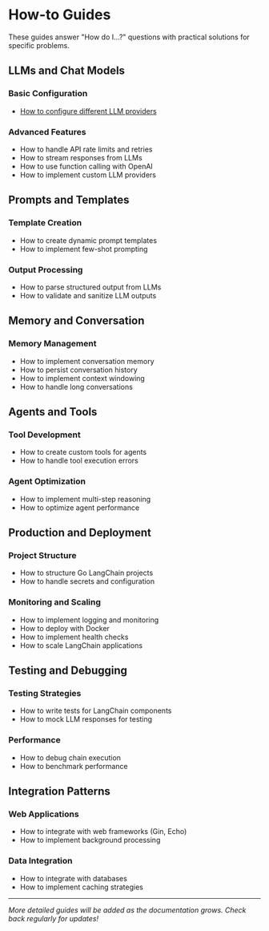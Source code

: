 # How-to Guides

These guides answer "How do I...?" questions with practical solutions for specific problems.

## LLMs and Chat Models

### Basic Configuration
- [How to configure different LLM providers](./configure-llm-providers)

### Advanced Features
- How to handle API rate limits and retries
- How to stream responses from LLMs  
- How to use function calling with OpenAI
- How to implement custom LLM providers

## Prompts and Templates

### Template Creation
- How to create dynamic prompt templates
- How to implement few-shot prompting

### Output Processing
- How to parse structured output from LLMs
- How to validate and sanitize LLM outputs

## Memory and Conversation

### Memory Management
- How to implement conversation memory
- How to persist conversation history
- How to implement context windowing
- How to handle long conversations

## Agents and Tools

### Tool Development
- How to create custom tools for agents
- How to handle tool execution errors

### Agent Optimization
- How to implement multi-step reasoning
- How to optimize agent performance

## Production and Deployment

### Project Structure
- How to structure Go LangChain projects
- How to handle secrets and configuration

### Monitoring and Scaling
- How to implement logging and monitoring
- How to deploy with Docker
- How to implement health checks
- How to scale LangChain applications

## Testing and Debugging

### Testing Strategies
- How to write tests for LangChain components
- How to mock LLM responses for testing

### Performance
- How to debug chain execution
- How to benchmark performance

## Integration Patterns

### Web Applications
- How to integrate with web frameworks (Gin, Echo)
- How to implement background processing

### Data Integration
- How to integrate with databases
- How to implement caching strategies

---

*More detailed guides will be added as the documentation grows. Check back regularly for updates!*